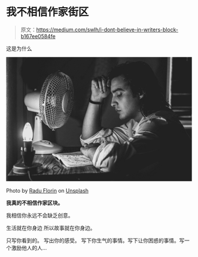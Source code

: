 # 我不相信作家街区

> 原文：<https://medium.com/swlh/i-dont-believe-in-writers-block-b167ee0584fe>

这是为什么

![](img/6ab61d0ccb6d70eb33a4b97915ab4c51.png)

Photo by [Radu Florin](https://unsplash.com/@raduflorin?utm_source=medium&utm_medium=referral) on [Unsplash](https://unsplash.com?utm_source=medium&utm_medium=referral)

**我真的不相信作家区块。**

我相信你永远不会缺乏创意。

生活就在你身边
所以故事就在你身边。

只写你看到的。
写出你的感受。
写下你生气的事情。写下让你困惑的事情。写一个激励他人的人…